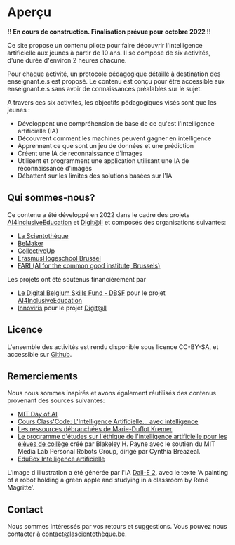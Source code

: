 # Aperçu

**!! En cours de construction. Finalisation prévue pour octobre 2022 !!**

Ce site propose un contenu pilote pour faire découvrir l'intelligence artificielle aux jeunes à partir de 10 ans. Il se compose de six activités, d'une durée d'environ 2 heures chacune. 

Pour chaque activité, un protocole pédagogique détaillé à destination des enseignant.e.s est proposé. Le contenu est conçu pour être accessible aux enseignant.e.s sans avoir de connaissances préalables sur le sujet.

A travers ces six activités, les objectifs pédagogiques visés sont que les jeunes :

* Développent une compréhension de base de ce qu'est l'intelligence artificielle (IA)
* Découvrent comment les machines peuvent gagner en intelligence
* Apprennent ce que sont un jeu de données et une prédiction
* Créent une IA de reconnaissance d'images
* Utilisent et programment une application utilisant une IA de reconnaissance d'images
* Débattent sur les limites des solutions basées sur l'IA


## Qui sommes-nous?

Ce contenu a été développé en 2022 dans le cadre des projets [AI4InclusiveEducation](https://ai4ie.notion.site/AI4InclusiveEducation-EN-cc66736fc6f1402d9b9d4230f901e9a2) et [Digit@ll](https://digit-all.be/) et composés des organisations suivantes:

* [La Scientothèque](https://www.lascientotheque.be/)
* [BeMaker](http://www.bemaker.eu/)
* [CollectiveUp](https://www.collectiveup.be/)
* [ErasmusHogeschool Brussel](https://www.erasmushogeschool.be/nl)
* [FARI (AI for the common good institute, Brussels)](https://fari.brussels/)

Les projets ont été soutenus financièrement par

* [Le Digital Belgium Skills Fund - DBSF](https://dt.bosa.be/fr/dbsf2022) pour le projet [AI4InclusiveEducation](https://ai4ie.notion.site/AI4InclusiveEducation-EN-cc66736fc6f1402d9b9d4230f901e9a2)
* [Innoviris](https://innoviris.brussels/fr) pour le projet [Digit@ll](https://digit-all.be/)

## Licence

L'ensemble des activités est rendu disponible sous licence CC-BY-SA, et accessible sur [Github](https://github.com/lascientotheque/ai-pilot-content).

## Remerciements

Nous nous sommes inspirés et avons également réutilisés des contenus provenant des sources suivantes:

* [MIT Day of AI](https://www.dayofai.org/)
* [Cours Class'Code: L'Intelligence Artificielle... avec intelligence](https://www.fun-mooc.fr/fr/cours/lintelligence-artificielle-avec-intelligence/)
* [Les ressources débranchées de Marie-Duflot Kremer](https://members.loria.fr/MDuflot/files/med/index.html)
* [Le programme d'études 
sur l'éthique de l'intelligence artificielle 
pour les élèves de collège](https://docs.google.com/document/d/1e9wx9oBg7CR0s5O7YnYHVmX7H7pnITfoDxNdrSGkp60/view) créé par Blakeley H. Payne avec le soutien du MIT Media Lab Personal Robots Group, dirigé par Cynthia Breazeal.
* [EduBox Intelligence artificielle](https://www.mediawijs.be/nl/tools/edubox-artificiele-intelligentie)

L'image d'illustration a été générée par l'IA [Dall-E 2](https://openai.com/dall-e-2/), avec le texte 'A painting of a robot holding a green apple and studying in a classroom by René Magritte'.

## Contact

Nous sommes intéressés par vos retours et suggestions. Vous pouvez nous contacter à [contact@lascientothèque.be](contact@lascientothèque.be).




